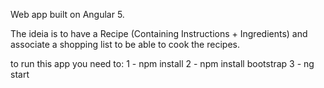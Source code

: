Web app built on Angular 5. 

The ideia is to have a Recipe (Containing Instructions + Ingredients) and associate a shopping list to be able to cook the recipes.

to run this app you need to:
1 - npm install
2 - npm install bootstrap
3 - ng start
